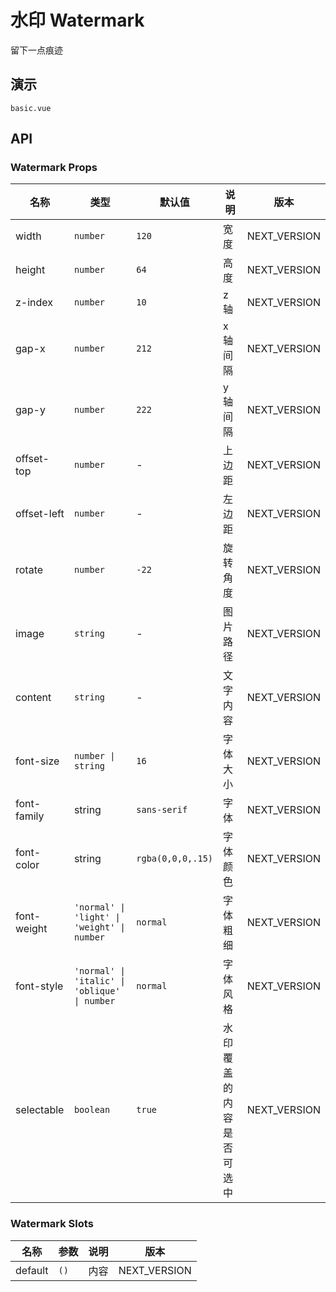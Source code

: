 # 水印 Watermark

留下一点痕迹

## 演示

```demo
basic.vue
```

## API

### Watermark Props

| 名称 | 类型 | 默认值 | 说明 | 版本 |
| --- | --- | --- | --- | --- |
| width | `number` | `120` | 宽度 | NEXT_VERSION |
| height | `number` | `64` | 高度 | NEXT_VERSION |
| z-index | `number` | `10` | z 轴 | NEXT_VERSION |
| gap-x | `number` | `212` | x 轴间隔 | NEXT_VERSION |
| gap-y | `number` | `222` | y 轴间隔 | NEXT_VERSION |
| offset-top | `number` | - | 上边距 | NEXT_VERSION |
| offset-left | `number` | - | 左边距 | NEXT_VERSION |
| rotate | `number` | `-22` | 旋转角度 | NEXT_VERSION |
| image | `string` | - | 图片路径 | NEXT_VERSION |
| content | `string` | - | 文字内容 | NEXT_VERSION |
| font-size | `number \| string` | `16` | 字体大小 | NEXT_VERSION |
| font-family | string | `sans-serif` | 字体 | NEXT_VERSION |
| font-color | string | `rgba(0,0,0,.15)` | 字体颜色 | NEXT_VERSION |
| font-weight | `'normal' \| 'light' \| 'weight' \| number ` | `normal` | 字体粗细 | NEXT_VERSION |
| font-style | `'normal' \| 'italic' \| 'oblique' \| number` | `normal` | 字体风格 | NEXT_VERSION |
| selectable | `boolean` | `true` | 水印覆盖的内容是否可选中 | NEXT_VERSION |

### Watermark Slots

| 名称    | 参数 | 说明 | 版本         |
| ------- | ---- | ---- | ------------ |
| default | `()` | 内容 | NEXT_VERSION |
